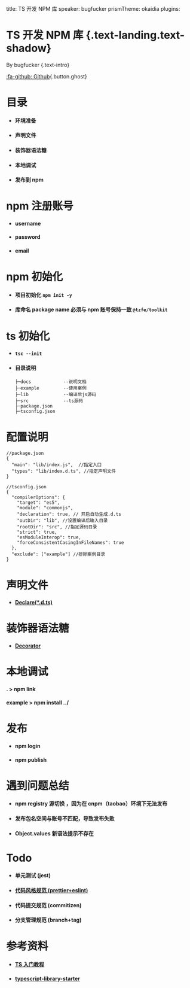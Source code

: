 title: TS 开发 NPM 库
speaker: bugfucker
prismTheme: okaidia
plugins:

<slide class="bg-black-blue aligncenter" image="https://source.unsplash.com/C1HhAQrbykQ/ .dark">

# TS 开发 NPM 库 {.text-landing.text-shadow}

By bugfucker {.text-intro}

[:fa-github: Github](https://github.com/tzfe/toolkit){.button.ghost}

<slide class="bg-black-blue aligncenter" image="https://source.unsplash.com/C1HhAQrbykQ/ .dark">

# 目录

- #### 环境准备
- #### 声明文件
- #### 装饰器语法糖
- #### 本地调试
- #### 发布到 npm

<slide class="bg-black-blue aligncenter" image="https://source.unsplash.com/C1HhAQrbykQ/ .dark">

# npm 注册账号

- #### username
- #### password
- #### email

<slide class="bg-black-blue aligncenter" image="https://source.unsplash.com/C1HhAQrbykQ/ .dark">

# npm 初始化

- #### 项目初始化 `npm init -y`

- #### 库命名 package name 必须与 npm 账号保持一致 `@tzfe/toolkit`

<slide class="bg-black-blue aligncenter" image="https://source.unsplash.com/C1HhAQrbykQ/ .dark">

# ts 初始化

- #### `tsc --init`
- #### 目录说明

  ```js{.text-intro}
  ├─docs            --说明文档
  ├─example         --使用案例
  ├─lib             --编译后js源码
  ├─src             --ts源码
  ├─package.json
  ├─tsconfig.json
  ```

<slide class="bg-black-blue aligncenter" image="https://source.unsplash.com/C1HhAQrbykQ/ .dark">

# 配置说明

```json{.text-intro}
//package.json
{
  "main": "lib/index.js",  //指定入口
  "types": "lib/index.d.ts", //指定声明文件
}

//tsconfig.json
{
  "compilerOptions": {
    "target": "es5",
    "module": "commonjs",
    "declaration": true, // 开启自动生成.d.ts
    "outDir": "lib", //设置编译后输入目录
    "rootDir": "src", //指定源码目录
    "strict": true,
    "esModuleInterop": true,
    "forceConsistentCasingInFileNames": true
  },
  "exclude": ["example"] //排除案例目录
}
```

<slide class="bg-black-blue aligncenter" image="https://source.unsplash.com/C1HhAQrbykQ/ .dark">

# 声明文件

- #### [Declare(\*.d.ts)](https://ts.xcatliu.com/basics/declaration-files)

<slide class="bg-black-blue aligncenter" image="https://source.unsplash.com/C1HhAQrbykQ/ .dark">

# 装饰器语法糖

- #### [Decorator](http://es6.ruanyifeng.com/#docs/decorator)

<slide class="bg-black-blue aligncenter" image="https://source.unsplash.com/C1HhAQrbykQ/ .dark">

# 本地调试

#### . > npm link

#### example > npm install ../

<slide class="bg-black-blue aligncenter" image="https://source.unsplash.com/C1HhAQrbykQ/ .dark">

# 发布

- #### npm login
- #### npm publish

<slide class="bg-black-blue aligncenter" image="https://source.unsplash.com/C1HhAQrbykQ/ .dark">

# 遇到问题总结

- #### npm registry 源切换 ，因为在 cnpm（taobao）环境下无法发布
- #### 发布包名空间与账号不匹配，导致发布失败
- #### Object.values 新语法提示不存在

<slide class="bg-black-blue aligncenter" image="https://source.unsplash.com/C1HhAQrbykQ/ .dark">

# Todo

- #### 单元测试 (jest)
- #### [代码风格规范 (prettier+eslint)](https://ts.xcatliu.com/engineering/lint)
- #### 代码提交规范 (commitizen)
- #### 分支管理规范 (branch+tag)

<slide class="bg-black-blue aligncenter" image="https://source.unsplash.com/C1HhAQrbykQ/ .dark">

# 参考资料

- #### [TS 入门教程](https://ts.xcatliu.com/)
- #### [typescript-library-starter](https://github.com/alexjoverm/typescript-library-starter)
